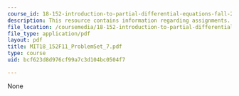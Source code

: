 ```yaml
---
course_id: 18-152-introduction-to-partial-differential-equations-fall-2011
description: This resource contains information regarding assignments.
file_location: /coursemedia/18-152-introduction-to-partial-differential-equations-fall-2011/bcf623d8d976cf99a7c3d104bc0504f7_MIT18_152F11_ProblemSet_7.pdf
file_type: application/pdf
layout: pdf
title: MIT18_152F11_ProblemSet_7.pdf
type: course
uid: bcf623d8d976cf99a7c3d104bc0504f7

---
```

None
